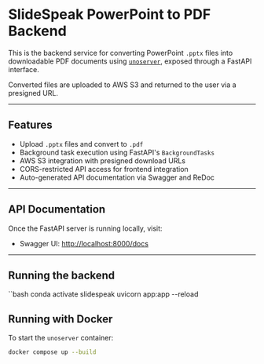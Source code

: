 # SlideSpeak PowerPoint to PDF Backend

This is the backend service for converting PowerPoint `.pptx` files into downloadable PDF documents using [`unoserver`](https://github.com/unoconv/unoserver), exposed through a FastAPI interface.

Converted files are uploaded to AWS S3 and returned to the user via a presigned URL.

---

## Features

- Upload `.pptx` files and convert to `.pdf`
- Background task execution using FastAPI's `BackgroundTasks`
- AWS S3 integration with presigned download URLs
- CORS-restricted API access for frontend integration
- Auto-generated API documentation via Swagger and ReDoc

---

## API Documentation

Once the FastAPI server is running locally, visit:

- Swagger UI: [http://localhost:8000/docs](http://localhost:8000/docs)

---
## Running the backend

``bash
conda activate slidespeak
uvicorn app:app --reload 



## Running with Docker

To start the `unoserver` container:

```bash
docker compose up --build
